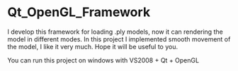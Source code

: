 Qt_OpenGL_Framework
===================

I develop this framework for loading .ply models, now it can rendering the model in different modes. In this project I implemented smooth movement of the model, I like it very much. Hope it will be useful to you.

You can run this project on windows with VS2008 + Qt + OpenGL
